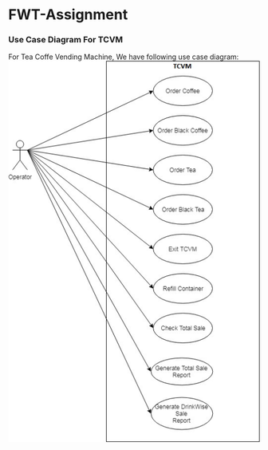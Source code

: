 # FWT-Assignment

### Use Case Diagram For TCVM

For Tea Coffe Vending Machine, We have following use case diagram:
![use case diagram](images/TCVM_USECASE.jpg)

